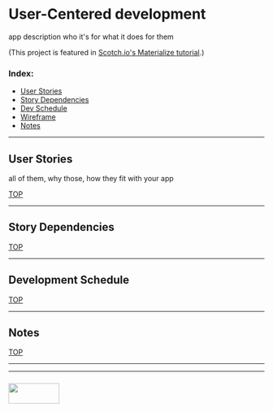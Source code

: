 # User-Centered development

app description
	who it's for
	what it does for them

(This project is featured in [Scotch.io's Materialize tutorial](https://scotch.io/tutorials/make-material-design-websites-with-the-materialize-css-framework).)

### Index:
* [User Stories](#user-stories)
* [Story Dependencies](#story-dependencies)
* [Dev Schedule](#dev-schedule)
* [Wireframe](https://wireframe.cc/wPUR6v)
* [Notes](#notes)

---

## User Stories


all of them, why those, how they fit with your app


[TOP](#index)

---

## Story Dependencies



[TOP](#index)

---

## Development Schedule



[TOP](#index)

---

## Notes



[TOP](#index)

___
___
### <a href="http://elewa.education/blog" target="_blank"><img src="https://user-images.githubusercontent.com/18554853/34921062-506450ae-f97d-11e7-875f-6feeb26ad72d.png" width="100" height="40"/></a>
